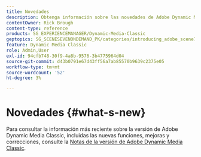 ```yaml
---
title: Novedades
description: Obtenga información sobre las novedades de Adobe Dynamic Media Classic mediante las notas de la versión actuales.
contentOwner: Rick Brough
content-type: reference
products: SG_EXPERIENCEMANAGER/Dynamic-Media-Classic
geptopics: SG_SCENESEVENONDEMAND_PK/categories/introducing_adobe_scene7
feature: Dynamic Media Classic
role: Admin,User
exl-id: 94cfb748-30f9-4a8b-9576-3b4775964d04
source-git-commit: d43b0791e67d43ff56a7ab85570b9639c2375e05
workflow-type: tm+mt
source-wordcount: '52'
ht-degree: 3%

---
```


# Novedades {#what-s-new}

Para consultar la información más reciente sobre la versión de Adobe Dynamic Media Classic, incluidas las nuevas funciones, mejoras y correcciones, consulte la [Notas de la versión de Adobe Dynamic Media Classic](https://experienceleague.adobe.com/docs/dynamic-media-developer-resources/release-notes/s7rn2017.html).
